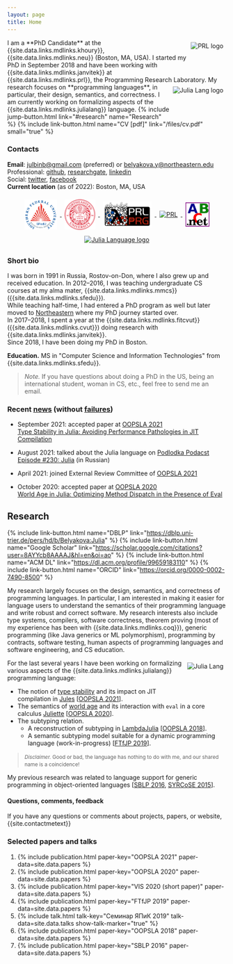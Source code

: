 ```yaml
---
layout: page
title: Home
---
```



<a href="{{site.data.links.places.prl.link}}" target="_blank">
  <img src="img/prl.png" alt="PRL logo"
    style="height: 60px; float: right; margin: 0.5em; vertical-align: middle; display: inline-block"/>
</a>
I am a **PhD Candidate** at the {{site.data.links.mdlinks.khoury}},
{{site.data.links.mdlinks.neu}} (Boston, MA, USA).
I started my PhD in September 2018
and have been working with {{site.data.links.mdlinks.janvitek}}
at {{site.data.links.mdlinks.prl}}, the Programming Research Laboratory.  

<a href="{{site.data.links.websites.julialang.link}}" target="_blank">
  <img src="img/julia-logo.svg" alt="Julia Lang logo"
    style="height: 60px; float: right; margin: 0.5em; vertical-align: middle; display: inline-block"/>
</a>
My research focuses on **programming languages**, in particular,
their design, semantics, and correctness.
I am currently working on formalizing aspects of
the {{site.data.links.mdlinks.julialang}} language.  
{% include jump-button.html link="#research" name="Research" %}
{% include link-button.html name="CV [pdf]" link="/files/cv.pdf" small="true" %}

### Contacts

**Email**: [julbinb@gmail.com](mailto:julbinb@gmail.com) (preferred)
or [belyakova.y@northeastern.edu](mailto:belyakova.y@northeastern.edu)  
Professional: [github]({{site.github.account}}),
[researchgate]({{site.researchgate}}), [linkedin]({{site.linkedin}})  
Social: [twitter]({{site.twitter}}), [facebook]({{site.facebook}})  
**Current location** (as of 2022): Boston, MA, USA
<!--[skype](skype:juliet_belyakova)-->  
<!--Web-page in Russian:
[staff.mmcs.sfedu.ru](http://staff.mmcs.sfedu.ru/~juliet/index.html).-->

<div style="text-align: center;">
<a href="{{site.data.links.places.sfedu.link}}" target="_blank">
  <img src="img/sfedu-en.png" alt="Southern Federal University logo"
    style="height: 70px; margin: 0.5em; vertical-align: middle; display: inline"/>
</a>
<a href="{{site.data.links.places.neu.link}}" target="_blank">
  <img src="img/neu-logo.svg" alt="Northeastern University logo"
    style="height: 70px; margin: 0.5em; vertical-align: middle; display: inline"/>
</a>
<a href="{{site.data.links.places.prlprg.link}}" target="_blank">
  <img src="img/prl-prg.png" alt="PRL PRG logo"
    style="height: 60px; margin: 0.5em; vertical-align: middle; display: inline"/>
</a>
<a href="{{site.data.links.places.prl.link}}" target="_blank">
  <img src="img/prl.png" alt="PRL"
    style="height: 60px; margin: 0.5em; vertical-align: middle; display: inline"/>
</a>
<a href="{{site.data.links.websites.pascalabc}}" target="_blank">
  <img src="img/pabcnet-logo.png" alt="PascalABC.NET logo"
    style="height: 56px; margin: 0.5em; vertical-align: middle; display: inline"/>
</a>
<a href="{{site.data.links.websites.julialang}}" target="_blank">
  <img src="img/julia-logo.svg" alt="Julia Language logo"
    style="height: 60px; margin: 0.5em; vertical-align: middle; display: inline"/>
</a>
</div>

### Short bio

I was born in 1991 in Russia, Rostov-on-Don, where I also grew up
and received education.
In 2012–2016, I was teaching undergraduate CS courses at my alma mater,
{{site.data.links.mdlinks.mmcs}} ({{site.data.links.mdlinks.sfedu}}).  
While teaching half-time, I had entered a PhD program as well
but later moved to [Northeastern]({{site.data.links.places.neu.link}})
where my PhD journey started over.  
In 2017–2018, I spent a year at the {{site.data.links.mdlinks.fitcvut}}
({{site.data.links.mdlinks.cvut}}) doing research
with {{site.data.links.mdlinks.janvitek}}.  
Since 2018, I have been doing my PhD in Boston.

**Education.** MS in "Computer Science and Information Technologies"
from {{site.data.links.mdlinks.sfedu}}.

> *Note.* If you have questions about doing a PhD in the US,
> being an international student, woman in CS, etc.,
> feel free to send me an email.

### Recent [news](news) (without [failures](failures))

* September 2021: accepted paper at
  [OOPSLA 2021](https://2021.splashcon.org/track/splash-2021-oopsla)  
  [Type Stability in Julia: Avoiding Performance Pathologies in JIT Compilation](/papers#oopsla2021)

* August 2021: talked about the Julia language on
  [Podlodka Podacst](https://podlodka.io/)  
  [Episode #230: Julia](https://podlodka.io/230) (in Russian)

* April 2021: joined External Review Committee of
  [OOPSLA 2021](https://2021.splashcon.org/track/splash-2021-oopsla)  

* October 2020: accepted paper at
  [OOPSLA 2020](https://2020.splashcon.org/track/splash-2020-oopsla)  
  [World Age in Julia: Optimizing Method Dispatch in the Presence of Eval](/papers#oopsla2020)

## <span id="research">Research</span>

{% include link-button.html name="DBLP" link="https://dblp.uni-trier.de/pers/hd/b/Belyakova:Julia" %}
{% include link-button.html name="Google Scholar" link="https://scholar.google.com/citations?user=8AYYcb8AAAAJ&hl=en&oi=ao" %}
{% include link-button.html name="ACM DL" link="https://dl.acm.org/profile/99659183110" %}
{% include link-button.html name="ORCID" link="https://orcid.org/0000-0002-7490-8500" %}

My research largely focuses on the design, semantics, and correctness
of programming languages.
In particular, I am interested in making it easier for language users
to understand the semantics of their programming language
and write robust and correct software.
My research interests also include type systems, compilers,
software correctness, theorem proving (most of my experience has been with
{{site.data.links.mdlinks.coq}}),
generic programming (like Java generics or ML polymorphism),
programming by contracts, software testing,
human aspects of programming languages and software engineering,
and CS education.

<a href="https://julialang.org/" target="_blank">
  <img src="img/julia-logo.svg" alt="Julia Lang"
    style="height: 60px; float: right; margin: 0.5em; vertical-align: middle; display: inline-block"/>
</a>
For the last several years I have been working on formalizing
various aspects of the {{site.data.links.mdlinks.julialang}}
programming language:

* The notion of [type stability]({{site.data.links.websites.typestability}})
  and its impact on JIT compilation in [Jules](/projects/jules)
  [[OOPSLA 2021](/papers#oopsla2021)].
* The semantics of
  [world age]({{site.data.links.websites.worldage}})
  and its interaction with `eval`
  in a core calculus [Juliette](/projects/juliette)
  [[OOPSLA 2020](/papers#oopsla2020)].
* The subtyping relation.
  - A reconstruction of subtyping in
    [LambdaJulia](/projects/lambda-julia) [[OOPSLA 2018](/papers#oopsla2018)].
  - A semantic subtyping model suitable for a dynamic programming language
    (work-in-progress) [[FTfJP 2019](/papers#ftfjp2019)].

> <small>_Disclaimer._ Good or bad, the language has nothing to do with me, and our shared name is a coincidence!</small>

My previous research was related to language support for generic programming
in object-oriented languages
[[SBLP 2016](/papers#sblp2016), [SYRCoSE 2015](/papers#syrcose2015)].

#### Questions, comments, feedback

If you have any questions or comments about projects, papers, or website,
{{site.contactmetext}}

### Selected papers and talks

1. {% include publication.html paper-key="OOPSLA 2021"
      paper-data=site.data.papers %}
1. {% include publication.html paper-key="OOPSLA 2020"
      paper-data=site.data.papers %}
1. {% include publication.html paper-key="VIS 2020 (short paper)" paper-data=site.data.papers %}
1. {% include publication.html paper-key="FTfJP 2019" paper-data=site.data.papers %}
1. {% include talk.html talk-key="Семинар ЯПиК 2019" talk-data=site.data.talks show-talk-marker="true" %}
1. {% include publication.html paper-key="OOPSLA 2018" paper-data=site.data.papers %}
1. {% include publication.html paper-key="SBLP 2016" paper-data=site.data.papers %}
